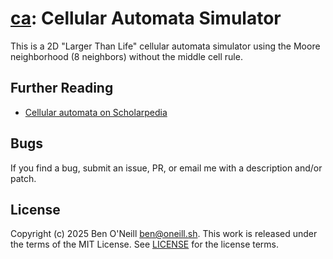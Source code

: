 # [ca](https://oneill.sh/apps/ca): Cellular Automata Simulator

This is a 2D "Larger Than Life" cellular automata simulator using the Moore
neighborhood (8 neighbors) without the middle cell rule.

## Further Reading

* [Cellular automata on Scholarpedia](http://www.scholarpedia.org/article/Cellular_automata)

## Bugs

If you find a bug, submit an issue, PR, or email me with a description and/or patch.

## License

Copyright (c) 2025 Ben O'Neill <ben@oneill.sh>. This work is released under the
terms of the MIT License. See [LICENSE](LICENSE) for the license terms.
